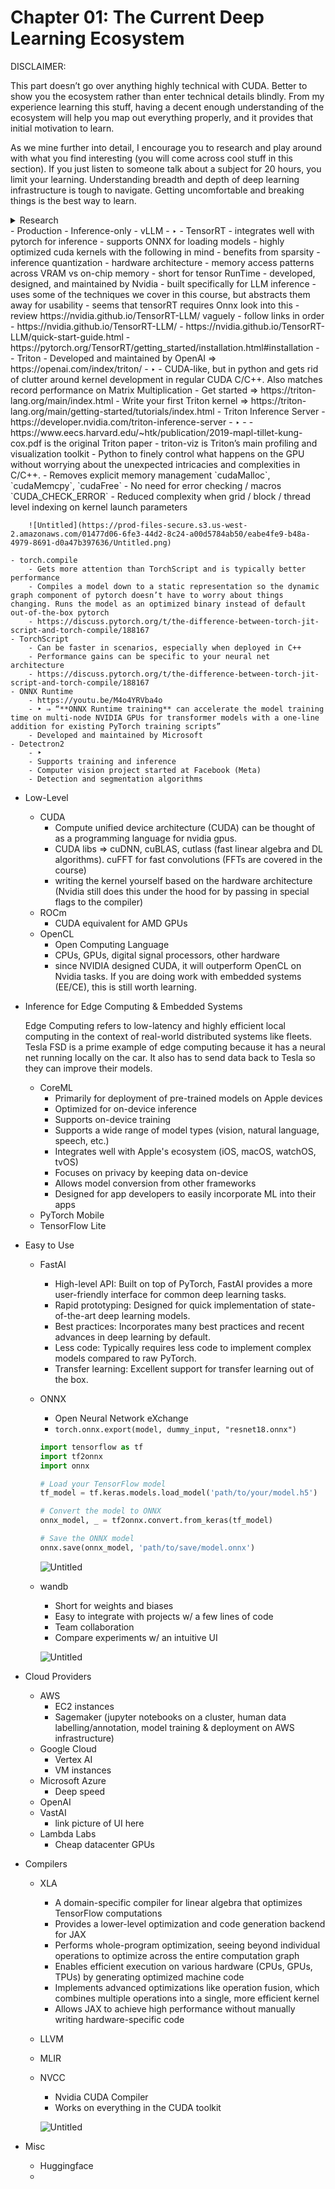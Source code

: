 # Chapter 01: The Current Deep Learning Ecosystem


DISCLAIMER: 

This part doesn’t go over anything highly technical with CUDA. Better to show you the ecosystem rather than enter technical details blindly. From my experience learning this stuff, having a decent enough understanding of the ecosystem will help you map out everything properly, and it provides that initial motivation to learn. 

As we mine further into detail, I encourage you to research and play around with what you find interesting (you will come across cool stuff in this section). If you just listen to someone talk about a subject for 20 hours, you limit your learning. Understanding breadth and depth of deep learning infrastructure is tough to navigate. Getting uncomfortable and breaking things is the best way to learn.

<details>
<summary>Research</summary>
    - PyTorch ( https://www.youtube.com/watch?v=ORMx45xqWkA&t=13s&ab_channel=Fireship)
        - If you’re watching this I assume you have at least some basic knowledge of PyTorch. If not, I suggest watching the PyTorch video by Daniel Bourke (https://www.youtube.com/watch?v=Z_ikDlimN6A)
        - Pytorch comes with nightly and stable versions ⇒ https://discuss.pytorch.org/t/pytorch-nightly-vs-stable/105633
            
            the nightly releases are more likely to be unstable but offer bleeding edge pytorch updates and universal framework optimizations
            
        - Users prefer pytorch more due to the usability w/ Huggingface
        - You will find pre-trained models on torchvision (`pip install torchvision`) and `torch.hub`. The pytorch ecosystem has developed a more decentralized but slightly harder to navigate approach to getting pretrained models. People will often release their models on github repos instead of pushing to a centralized database of models. Huggingface is most commonly used due to community efforts
        - Good ONNX support
    - TensorFlow (https://www.youtube.com/watch?v=i8NETqtGHms)
        - Well documented and lots of community support. Also most used deep learning framework
        - Comparatively the slowest DL framework
        - Created by Google (designed for TPUs) and general purpose ML (SVM, decision trees, etc).
        - Pre-trained models can be found directly on ⇒ https://www.tensorflow.org/resources/models-datasets
        - Good support for pre-trained models download in 1-3 lines of code.
        - Limited ONNX support (`tf2onnx`)
    - Keras
        - Similar to `torch.nn` for TensorFlow, but higher-level.
        - Separate library but deeply integrated with TF, serving as its primary high-level API
        - Complete framework for building and training modules instead of just neural network modules
    - JAX (https://www.youtube.com/watch?v=_0D5lXDjNpw)
        - JIT-compiled Autograd Xccelerated Linear Algebra
        - Docs here ⇒ https://jax.readthedocs.io/en/latest/
        - Feels like numpy
        - Reddit sentiment on JAX ⇒ https://www.reddit.com/r/MachineLearning/comments/1b08qv6/d_is_it_worth_switching_to_jax_from/
        - JAX and Tensorflow are both developed by Google
        - Uses XLA (xccelerated linear algebra) compiler
        - `tf2onnx` supported
    - MLX
        - Developed by Apple for Apple Silicon
        - Open-source framework
        - Focuses on high-performance machine learning on Apple devices
        - Designed for both training and inference
        - Optimized for Apple's Metal GPU architecture
        - Allows for dynamic computation graphs
        - Suitable for research and development of new ML models
    - PyTorch Lightning
        - https://www.reddit.com/r/deeplearning/comments/t31ppy/for_what_reason_do_you_or_dont_you_use_pytorch/
        - mostly the boilerplate code reduction and distributed scaling
        - `Trainer()` as opposed to training loop

</details>
- Production
    - Inference-only
        - vLLM
            - ‣
        - TensorRT
            - integrates well with pytorch for inference
            - supports ONNX for loading models
            - highly optimized cuda kernels with the following in mind
                - benefits from sparsity
                - inference quantization
                - hardware architecture
                - memory access patterns across VRAM vs on-chip memory
            - short for tensor RunTime
            - developed, designed, and maintained by Nvidia
            - built specifically for LLM inference
            - uses some of the techniques we cover in this course, but abstracts them away for usability
            - seems that tensorRT requires Onnx look into this
            - review https://nvidia.github.io/TensorRT-LLM/ vaguely
            - follow links in order
                - https://nvidia.github.io/TensorRT-LLM/
                - https://nvidia.github.io/TensorRT-LLM/quick-start-guide.html
                - https://pytorch.org/TensorRT/getting_started/installation.html#installation
        - 
    - Triton
        - Developed and maintained by OpenAI ⇒ https://openai.com/index/triton/
        - ‣
        - CUDA-like, but in python and gets rid of clutter around kernel development in regular CUDA C/C++. Also matches record performance on Matrix Multiplication
        - Get started ⇒ https://triton-lang.org/main/index.html
        - Write your first Triton kernel ⇒ https://triton-lang.org/main/getting-started/tutorials/index.html
        - Triton Inference Server
            - https://developer.nvidia.com/triton-inference-server
            - ‣
            - 
        - https://www.eecs.harvard.edu/~htk/publication/2019-mapl-tillet-kung-cox.pdf is the original Triton paper
        - triton-viz is Triton’s main profiling and visualization toolkit
        - Python to finely control what happens on the GPU without worrying about the unexpected intricacies and complexities in C/C++.
            - Removes explicit memory management `cudaMalloc`, `cudaMemcpy`, `cudaFree`
            - No need for error checking / macros `CUDA_CHECK_ERROR`
            - Reduced complexity when grid / block / thread level indexing on kernel launch parameters
        
        ![Untitled](https://prod-files-secure.s3.us-west-2.amazonaws.com/01477d06-6fe3-44d2-8c24-a00d5784ab50/eabe4fe9-b48a-4979-8691-d0a47b397636/Untitled.png)
        
    - torch.compile
        - Gets more attention than TorchScript and is typically better performance
        - Compiles a model down to a static representation so the dynamic graph component of pytorch doesn’t have to worry about things changing. Runs the model as an optimized binary instead of default out-of-the-box pytorch
        - https://discuss.pytorch.org/t/the-difference-between-torch-jit-script-and-torch-compile/188167
    - TorchScript
        - Can be faster in scenarios, especially when deployed in C++
        - Performance gains can be specific to your neural net architecture
        - https://discuss.pytorch.org/t/the-difference-between-torch-jit-script-and-torch-compile/188167
    - ONNX Runtime
        - https://youtu.be/M4o4YRVba4o
        - ‣ ⇒ “**ONNX Runtime training** can accelerate the model training time on multi-node NVIDIA GPUs for transformer models with a one-line addition for existing PyTorch training scripts”
        - Developed and maintained by Microsoft
    - Detectron2
        - ‣
        - Supports training and inference
        - Computer vision project started at Facebook (Meta)
        - Detection and segmentation algorithms
- Low-Level
    - CUDA
        - Compute unified device architecture (CUDA) can be thought of as a programming language for nvidia gpus.
        - CUDA libs ⇒ cuDNN, cuBLAS, cutlass (fast linear algebra and DL algorithms). cuFFT for fast convolutions (FFTs are covered in the course)
        - writing the kernel yourself based on the hardware architecture (Nvidia still does this under the hood for by passing in special flags to the compiler)
    - ROCm
        - CUDA equivalent for AMD GPUs
    - OpenCL
        - Open Computing Language
        - CPUs, GPUs, digital signal processors, other hardware
        - since NVIDIA designed CUDA, it will outperform OpenCL on Nvidia tasks. If you are doing work with embedded systems (EE/CE), this is still worth learning.
- Inference for Edge Computing & Embedded Systems
    
    Edge Computing refers to low-latency and highly efficient local computing in the context of real-world distributed systems like fleets. Tesla FSD is a prime example of edge computing because it has a neural net running locally on the car. It also has to send data back to Tesla so they can improve their models. 
    
    - CoreML
        - Primarily for deployment of pre-trained models on Apple devices
        - Optimized for on-device inference
        - Supports on-device training
        - Supports a wide range of model types (vision, natural language, speech, etc.)
        - Integrates well with Apple's ecosystem (iOS, macOS, watchOS, tvOS)
        - Focuses on privacy by keeping data on-device
        - Allows model conversion from other frameworks
        - Designed for app developers to easily incorporate ML into their apps
    - PyTorch Mobile
    - TensorFlow Lite
- Easy to Use
    - FastAI
        - High-level API: Built on top of PyTorch, FastAI provides a more user-friendly interface for common deep learning tasks.
        - Rapid prototyping: Designed for quick implementation of state-of-the-art deep learning models.
        - Best practices: Incorporates many best practices and recent advances in deep learning by default.
        - Less code: Typically requires less code to implement complex models compared to raw PyTorch.
        - Transfer learning: Excellent support for transfer learning out of the box.
    - ONNX
        - Open Neural Network eXchange
        - `torch.onnx.export(model, dummy_input, "resnet18.onnx")`
        
        ```python
        import tensorflow as tf
        import tf2onnx
        import onnx
        
        # Load your TensorFlow model
        tf_model = tf.keras.models.load_model('path/to/your/model.h5')
        
        # Convert the model to ONNX
        onnx_model, _ = tf2onnx.convert.from_keras(tf_model)
        
        # Save the ONNX model
        onnx.save(onnx_model, 'path/to/save/model.onnx')
        ```
        
        ![Untitled](https://prod-files-secure.s3.us-west-2.amazonaws.com/01477d06-6fe3-44d2-8c24-a00d5784ab50/22e49fb0-4567-41d5-8371-3af4c0f28c1f/Untitled.png)
        
    - wandb
        - Short for weights and biases
        - Easy to integrate with projects w/ a few lines of code
        - Team collaboration
        - Compare experiments w/ an intuitive UI
        
        ![Untitled](https://prod-files-secure.s3.us-west-2.amazonaws.com/01477d06-6fe3-44d2-8c24-a00d5784ab50/dcae91a1-dd1a-44f8-bb71-7749485210c3/Untitled.png)
        
    
- Cloud Providers
    - AWS
        - EC2 instances
        - Sagemaker (jupyter notebooks on a cluster, human data labelling/annotation, model training & deployment on AWS infrastructure)
    - Google Cloud
        - Vertex AI
        - VM instances
    - Microsoft Azure
        - Deep speed
    - OpenAI
    - VastAI
        - link picture of UI here
    - Lambda Labs
        - Cheap datacenter GPUs
- Compilers
    - XLA
        - A domain-specific compiler for linear algebra that optimizes TensorFlow computations
        - Provides a lower-level optimization and code generation backend for JAX
        - Performs whole-program optimization, seeing beyond individual operations to optimize across the entire computation graph
        - Enables efficient execution on various hardware (CPUs, GPUs, TPUs) by generating optimized machine code
        - Implements advanced optimizations like operation fusion, which combines multiple operations into a single, more efficient kernel
        - Allows JAX to achieve high performance without manually writing hardware-specific code
    - LLVM
    - MLIR
    - NVCC
        - Nvidia CUDA Compiler
        - Works on everything in the CUDA toolkit
        
        ![Untitled](https://prod-files-secure.s3.us-west-2.amazonaws.com/01477d06-6fe3-44d2-8c24-a00d5784ab50/51730e25-8d5d-4ced-8d52-5915fdf4935c/Untitled.png)
        
- Misc
    - Huggingface
    -